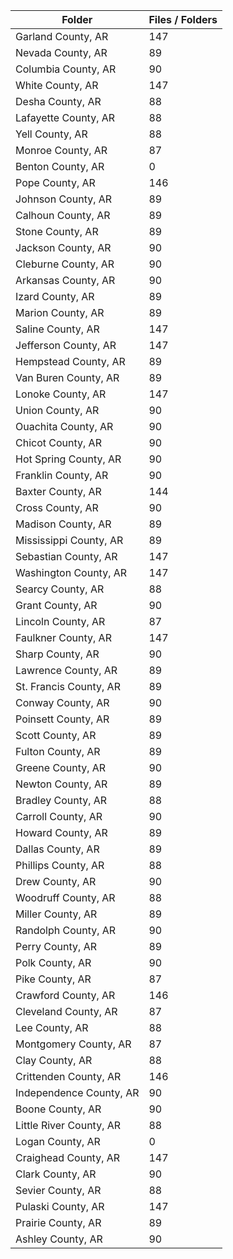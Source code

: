 | Folder                  |   Files / Folders |
|-------------------------|-------------------|
| Garland County, AR      |               147 |
| Nevada County, AR       |                89 |
| Columbia County, AR     |                90 |
| White County, AR        |               147 |
| Desha County, AR        |                88 |
| Lafayette County, AR    |                88 |
| Yell County, AR         |                88 |
| Monroe County, AR       |                87 |
| Benton County, AR       |                 0 |
| Pope County, AR         |               146 |
| Johnson County, AR      |                89 |
| Calhoun County, AR      |                89 |
| Stone County, AR        |                89 |
| Jackson County, AR      |                90 |
| Cleburne County, AR     |                90 |
| Arkansas County, AR     |                90 |
| Izard County, AR        |                89 |
| Marion County, AR       |                89 |
| Saline County, AR       |               147 |
| Jefferson County, AR    |               147 |
| Hempstead County, AR    |                89 |
| Van Buren County, AR    |                89 |
| Lonoke County, AR       |               147 |
| Union County, AR        |                90 |
| Ouachita County, AR     |                90 |
| Chicot County, AR       |                90 |
| Hot Spring County, AR   |                90 |
| Franklin County, AR     |                90 |
| Baxter County, AR       |               144 |
| Cross County, AR        |                90 |
| Madison County, AR      |                89 |
| Mississippi County, AR  |                89 |
| Sebastian County, AR    |               147 |
| Washington County, AR   |               147 |
| Searcy County, AR       |                88 |
| Grant County, AR        |                90 |
| Lincoln County, AR      |                87 |
| Faulkner County, AR     |               147 |
| Sharp County, AR        |                90 |
| Lawrence County, AR     |                89 |
| St. Francis County, AR  |                89 |
| Conway County, AR       |                90 |
| Poinsett County, AR     |                89 |
| Scott County, AR        |                89 |
| Fulton County, AR       |                89 |
| Greene County, AR       |                90 |
| Newton County, AR       |                89 |
| Bradley County, AR      |                88 |
| Carroll County, AR      |                90 |
| Howard County, AR       |                89 |
| Dallas County, AR       |                89 |
| Phillips County, AR     |                88 |
| Drew County, AR         |                90 |
| Woodruff County, AR     |                88 |
| Miller County, AR       |                89 |
| Randolph County, AR     |                90 |
| Perry County, AR        |                89 |
| Polk County, AR         |                90 |
| Pike County, AR         |                87 |
| Crawford County, AR     |               146 |
| Cleveland County, AR    |                87 |
| Lee County, AR          |                88 |
| Montgomery County, AR   |                87 |
| Clay County, AR         |                88 |
| Crittenden County, AR   |               146 |
| Independence County, AR |                90 |
| Boone County, AR        |                90 |
| Little River County, AR |                88 |
| Logan County, AR        |                 0 |
| Craighead County, AR    |               147 |
| Clark County, AR        |                90 |
| Sevier County, AR       |                88 |
| Pulaski County, AR      |               147 |
| Prairie County, AR      |                89 |
| Ashley County, AR       |                90 |